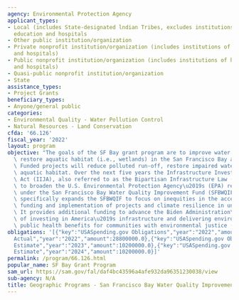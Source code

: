 ```yaml
---
agency: Environmental Protection Agency
applicant_types:
- Local (includes State-designated lndian Tribes, excludes institutions of higher
  education and hospitals
- Other public institution/organization
- Private nonprofit institution/organization (includes institutions of higher education
  and hospitals)
- Public nonprofit institution/organization (includes institutions of higher education
  and hospitals)
- Quasi-public nonprofit institution/organization
- State
assistance_types:
- Project Grants
beneficiary_types:
- Anyone/general public
categories:
- Environmental Quality - Water Pollution Control
- Natural Resources - Land Conservation
cfda: '66.126'
fiscal_year: '2022'
layout: program
objective: "The goals of the SF Bay grant program are to improve water quality and\
  \ restore aquatic habitat (i.e., wetlands) in the San Francisco Bay and its watersheds.\
  \ Funded projects will reduce polluted run-off, restore impaired waters and enhance\
  \ aquatic habitat. Over the next five years the Infrastructure Investment and Jobs\
  \ Act (IIJA), also referred to as the Bipartisan Infrastructure Law (BIL), aims\
  \ to broaden the U.S. Environmental Protection Agency\u2019s (EPA) reach and focus\
  \ under the San Francisco Bay Water Quality Improvement Fund (SFBWQIF). The BIL\
  \ specifically expands the SFBWQIF to focus on inequities in the access to Federal\
  \ funding and implementation of projects and climate resilience in underserved communities.\
  \ It provides additional funding to advance the Biden Administration\u2019s goal\
  \ of investing in America\u2019s infrastructure and delivering environmental and\
  \ public health benefits for communities with environmental justice (EJ) concerns."
obligations: '[{"key":"USASpending.gov Obligations","year":"2022","amount":1540000.0},{"key":"SAM.gov
  Actual","year":"2022","amount":28800000.0},{"key":"USASpending.gov Obligations","year":"2023","amount":49494024.0},{"key":"SAM.gov
  Estimate","year":"2023","amount":10200000.0},{"key":"USASpending.gov Obligations","year":"2024","amount":0.0},{"key":"SAM.gov
  Estimate","year":"2024","amount":10200000.0}]'
permalink: /program/66.126.html
popular_name: SF Bay Grant Program
sam_url: https://sam.gov/fal/daf4bc43596a4afe932da96351230038/view
sub-agency: N/A
title: Geographic Programs - San Francisco Bay Water Quality Improvement Fund
---
```

